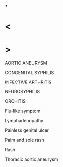 # .

# <

# >

AORTIC ANEURYSM

CONGENITAL SYPHILIS

INFECTIVE ARTHRITIS

NEUROSYPHILIS

ORCHITIS

Flu-like symptom

Lymphadenopathy

Painless genital ulcer

Palm and sole rash

Rash

Thoracic aortic aneurysm
